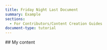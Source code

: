 ```yaml
---
title: Friday Night Last Document
summary: Example
sections:
  - For Contributors/Content Creation Guides
document-type: tutorial
---
```

\## My content